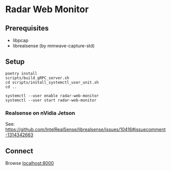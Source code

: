 Radar Web Monitor
=================

## Prerequisites

* libpcap
* librealsense (by mmwave-capture-std)

## Setup

```
poetry install
scripts/build_gRPC_server.sh
cd scripts/install_systemctl_user_unit.sh
cd ..

systemctl --user enable radar-web-monitor
systemctl --user start radar-web-monitor
```

### Realsense on nVidia Jetson

See: https://github.com/IntelRealSense/librealsense/issues/10416#issuecomment-1314342663

## Connect

Browse [localhost:8000](localhost:8000)
